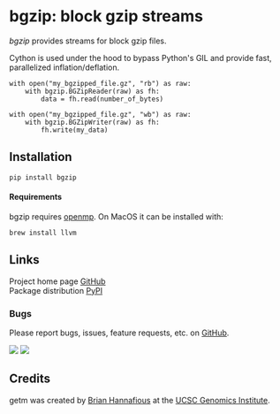 # bgzip: block gzip streams
_bgzip_ provides streams for block gzip files.

Cython is used under the hood to bypass Python's GIL and provide fast, parallelized inflation/deflation.

```
with open("my_bgzipped_file.gz", "rb") as raw:
	with bgzip.BGZipReader(raw) as fh:
		data = fh.read(number_of_bytes)

with open("my_bgzipped_file.gz", "wb") as raw:
	with bgzip.BGZipWriter(raw) as fh:
		fh.write(my_data)
```

## Installation

```
pip install bgzip
```

#### Requirements
bgzip requires [openmp](https://github.com/llvm/llvm-project/tree/master/openmp). On MacOS
it can be installed with:
```
brew install llvm
```

## Links
Project home page [GitHub](https://github.com/DataBiosphere/bgzip)  
Package distribution [PyPI](https://pypi.org/project/bgzip/)

### Bugs
Please report bugs, issues, feature requests, etc. on [GitHub](https://github.com/DataBiosphere/bgzip).

![](https://travis-ci.org/DataBiosphere/bgzip.svg?branch=master) ![](https://badge.fury.io/py/bgzip.svg)

## Credits
getm was created by [Brian Hannafious](https://github.com/xbrianh) at the
[UCSC Genomics Institute](https://ucscgenomics.soe.ucsc.edu/).

